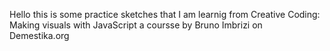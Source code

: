 Hello this is some practice sketches that I am learnig from Creative Coding: Making visuals with JavaScript 
a coursse by Bruno Imbrizi on Demestika.org 